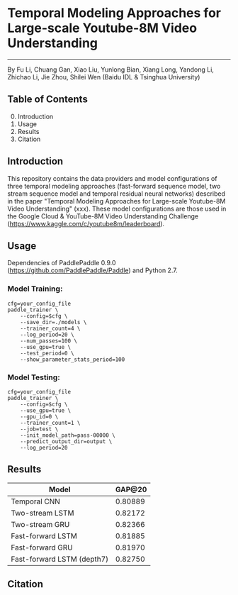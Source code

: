 # Temporal Modeling Approaches for Large-scale Youtube-8M Video Understanding
______________________________________________________________________________

By Fu Li, Chuang Gan, Xiao Liu, Yunlong Bian, Xiang Long, Yandong Li, Zhichao Li, Jie Zhou, Shilei Wen (Baidu IDL & Tsinghua University)

## Table of Contents
0. Introduction
1. Usage
2. Results
3. Citation

## Introduction
This repository contains the data providers and model configurations of three temporal modeling approaches (fast-forward sequence model, two stream sequence model and temporal residual neural networks) described in the paper "Temporal Modeling Approaches for Large-scale Youtube-8M Video Understanding" (xxx). 
These model configurations are those used in the Google Cloud & YouTube-8M Video Understanding Challenge (https://www.kaggle.com/c/youtube8m/leaderboard).

## Usage
Dependencies of PaddlePaddle 0.9.0 (https://github.com/PaddlePaddle/Paddle) and Python 2.7.

### Model Training:
```
cfg=your_config_file
paddle_trainer \
    --config=$cfg \
    --save_dir=./models \
    --trainer_count=4 \
    --log_period=20 \
    --num_passes=100 \
    --use_gpu=true \
    --test_period=0 \
    --show_parameter_stats_period=100
```

### Model Testing:
```
cfg=your_config_file
paddle_trainer \
    --config=$cfg \
    --use_gpu=true \
    --gpu_id=0 \
    --trainer_count=1 \
    --job=test \
    --init_model_path=pass-00000 \
    --predict_output_dir=output \
    --log_period=20 
```

## Results

Model | GAP@20
---------- | ----------
Temporal CNN | 0.80889
Two-stream LSTM | 0.82172
Two-stream GRU | 0.82366
Fast-forward LSTM | 0.81885
Fast-forward GRU | 0.81970
Fast-forward LSTM (depth7) | 0.82750

## Citation

